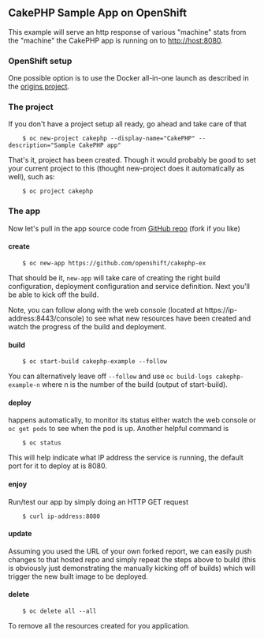 CakePHP Sample App on OpenShift
-----------------

This example will serve an http response of various "machine" stats from the "machine" the CakePHP app is running on to [http://host:8080](http://host:8080).

### OpenShift setup ###

One possible option is to use the Docker all-in-one launch as described in the [origins project](https://github.com/openshift/origins).

### The project ###

If you don't have a project setup all ready, go ahead and take care of that

        $ oc new-project cakephp --display-name="CakePHP" --description="Sample CakePHP app"

That's it, project has been created.  Though it would probably be good to set your current project to this (thought new-project does it automatically as well), such as:

        $ oc project cakephp

### The app ###

Now let's pull in the app source code from [GitHub repo](https://github.com/openshift/cakephp-ex) (fork if you like)

#### create ####

        $ oc new-app https://github.com/openshift/cakephp-ex
        
That should be it, `new-app` will take care of creating the right build configuration, deployment configuration and service definition.  Next you'll be able to kick off the build.

Note, you can follow along with the web console (located at https://ip-address:8443/console) to see what new resources have been created and watch the progress of the build and deployment.

#### build ####

        $ oc start-build cakephp-example --follow

You can alternatively leave off `--follow` and use `oc build-logs cakephp-example-n` where n is the number of the build (output of start-build).

#### deploy ####

happens automatically, to monitor its status either watch the web console or `oc get pods` to see when the pod is up.  Another helpful command is

        $ oc status

This will help indicate what IP address the service is running, the default port for it to deploy at is 8080.  

#### enjoy ####

Run/test our app by simply doing an HTTP GET request

        $ curl ip-address:8080

#### update ####

Assuming you used the URL of your own forked report, we can easily push changes to that hosted repo and simply repeat the steps above to build (this is obviously just demonstrating the manually kicking off of builds) which will trigger the new built image to be deployed.

#### delete ####

		$ oc delete all --all

To remove all the resources created for you application.